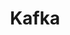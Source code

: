 ---
title: Kafka
categories:
  - message-broker
docs:
  - id: java
    url: https://www.testcontainers.org/modules/kafka/
    example: |
      ```java
      var kafka = new KafkaContainer(DockerImageName.parse("confluentinc/cp-kafka:6.2.1"));
      kafka.start();
      ```
  - id: dotnet
    url: https://dotnet.testcontainers.org/modules/
    example: |
      ```csharp
      var kafkaContainer = new KafkaBuilder().Build();

      await kafkaContainer.StartAsync()
        .ConfigureAwait(false);
      ```
  - id: nodejs
    url: https://node.testcontainers.org/modules/kafka/
    example: |
      ```javascript
      const kafkaContainer = await new KafkaContainer().withExposedPorts(9093).start();
      ```
description: |
  Kafka is an open-source distributed event streaming platform for high-performance data pipelines, streaming analytics, data integration, and mission-critical applications.
---